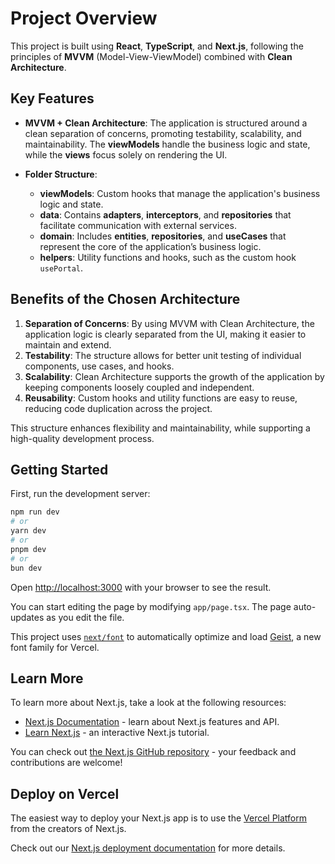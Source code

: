 # Project Overview

This project is built using **React**, **TypeScript**, and **Next.js**, following the principles of **MVVM** (Model-View-ViewModel) combined with **Clean Architecture**.

## Key Features

- **MVVM + Clean Architecture**: The application is structured around a clean separation of concerns, promoting testability, scalability, and maintainability. The **viewModels** handle the business logic and state, while the **views** focus solely on rendering the UI.
  
- **Folder Structure**:
  - **viewModels**: Custom hooks that manage the application's business logic and state.
  - **data**: Contains **adapters**, **interceptors**, and **repositories** that facilitate communication with external services.
  - **domain**: Includes **entities**, **repositories**, and **useCases** that represent the core of the application’s business logic.
  - **helpers**: Utility functions and hooks, such as the custom hook `usePortal`.

## Benefits of the Chosen Architecture

1. **Separation of Concerns**: By using MVVM with Clean Architecture, the application logic is clearly separated from the UI, making it easier to maintain and extend.
2. **Testability**: The structure allows for better unit testing of individual components, use cases, and hooks.
3. **Scalability**: Clean Architecture supports the growth of the application by keeping components loosely coupled and independent.
4. **Reusability**: Custom hooks and utility functions are easy to reuse, reducing code duplication across the project.

This structure enhances flexibility and maintainability, while supporting a high-quality development process.

## Getting Started

First, run the development server:

```bash
npm run dev
# or
yarn dev
# or
pnpm dev
# or
bun dev
```

Open [http://localhost:3000](http://localhost:3000) with your browser to see the result.

You can start editing the page by modifying `app/page.tsx`. The page auto-updates as you edit the file.

This project uses [`next/font`](https://nextjs.org/docs/app/building-your-application/optimizing/fonts) to automatically optimize and load [Geist](https://vercel.com/font), a new font family for Vercel.

## Learn More

To learn more about Next.js, take a look at the following resources:

- [Next.js Documentation](https://nextjs.org/docs) - learn about Next.js features and API.
- [Learn Next.js](https://nextjs.org/learn) - an interactive Next.js tutorial.

You can check out [the Next.js GitHub repository](https://github.com/vercel/next.js) - your feedback and contributions are welcome!

## Deploy on Vercel

The easiest way to deploy your Next.js app is to use the [Vercel Platform](https://vercel.com/new?utm_medium=default-template&filter=next.js&utm_source=create-next-app&utm_campaign=create-next-app-readme) from the creators of Next.js.

Check out our [Next.js deployment documentation](https://nextjs.org/docs/app/building-your-application/deploying) for more details.
